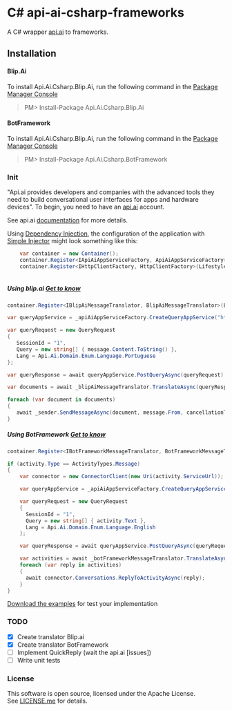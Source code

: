 # C# api-ai-csharp-frameworks

A C# wrapper [api.ai](https://api.ai/) to frameworks.

## Installation
#### Blip.Ai
To install Api.Ai.Csharp.Blip.Ai, run the following command in the [Package Manager Console](https://docs.nuget.org/consume/package-manager-console)
>PM> Install-Package Api.Ai.Csharp.Blip.Ai

#### BotFramework
To install Api.Ai.Csharp.Blip.Ai, run the following command in the [Package Manager Console](https://docs.nuget.org/consume/package-manager-console)
>PM> Install-Package Api.Ai.Csharp.BotFramework

### Init

"Api.ai provides developers and companies with the advanced tools they need to build conversational user interfaces for apps and 
hardware devices". To begin, you need to have an [api.ai](https://api.ai/) account.

See api.ai [documentation](https://docs.api.ai/docs) for more details.

Using [Dependency Injection](https://en.wikipedia.org/wiki/Dependency_injection), the configuration of the application with [Simple Injector](https://simpleinjector.org/index.html) might look something like this:

```csharp
    var container = new Container();  
    container.Register<IApiAiAppServiceFactory, ApiAiAppServiceFactory>(Lifestyle.Singleton);
    container.Register<IHttpClientFactory, HttpClientFactory>(Lifestyle.Singleton);
    
```  
##### Using blip.ai [Get to know](https://blip.ai)

```csharp
container.Register<IBlipAiMessageTranslator, BlipAiMessageTranslator>(Lifestyle.Singleton);
```  

```csharp
var queryAppService = _apiAiAppServiceFactory.CreateQueryAppService("https://api.api.ai/v1", "YOUR_ACCESS_TOKEN");

var queryRequest = new QueryRequest
{
   SessionId = "1",
   Query = new string[] { message.Content.ToString() },
   Lang = Api.Ai.Domain.Enum.Language.Portuguese
};

var queryResponse = await queryAppService.PostQueryAsync(queryRequest);

var documents = await _blipAiMessageTranslator.TranslateAsync(queryResponse);

foreach (var document in documents)
{
   await _sender.SendMessageAsync(document, message.From, cancellationToken);
}
```  

##### Using BotFramework [Get to know](https://botframework.com)

```csharp
container.Register<IBotFrameworkMessageTranslator, BotFrameworkMessageTranslator>(Lifestyle.Singleton);
```  

```csharp
if (activity.Type == ActivityTypes.Message)
{
    var connector = new ConnectorClient(new Uri(activity.ServiceUrl));

    var queryAppService = _apiAiAppServiceFactory.CreateQueryAppService("https://api.api.ai/v1", "YOUR_ACCESS_TOKEN");

    var queryRequest = new QueryRequest
    {
      SessionId = "1",
      Query = new string[] { activity.Text },
      Lang = Api.Ai.Domain.Enum.Language.English
    };

    var queryResponse = await queryAppService.PostQueryAsync(queryRequest);

    var activities = await _botFrameworkMessageTranslator.TranslateAsync(queryResponse, activity);
    foreach (var reply in activities)
    {
      await connector.Conversations.ReplyToActivityAsync(reply);
    }   
}
```  
[Download the examples](https://goo.gl/ew06Zi) for test your implementation  </br>

### TODO

- [x] Create translator Blip.ai
- [x] Create translator BotFramework
- [ ] Implement QuickReply (wait the api.ai [issues])
- [ ] Write unit tests

### License

This software is open source, licensed under the Apache License. </br>
See [LICENSE.me](https://github.com/brunobrandes/api-ai-csharp-frameworks/blob/master/LICENSE.me) for details.
